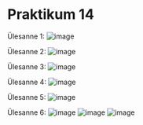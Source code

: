 # Praktikum 14

Ülesanne 1: ![image](https://github.com/user-attachments/assets/6e17a99f-e078-4aca-9137-eadd1c76958a)

Ülesanne 2: ![image](https://github.com/user-attachments/assets/e57e0fe0-e3ff-4769-b8d8-8899c705e28b)

Ülesanne 3: ![image](https://github.com/user-attachments/assets/aedc8198-3043-49a5-bf3e-a093bc4477aa)

Ülesanne 4: ![image](https://github.com/user-attachments/assets/dfe83f28-7c76-4d3f-9197-6d79a0af2bde)

Ülesanne 5: ![image](https://github.com/user-attachments/assets/d5742296-7072-4d0e-b060-ff4a9d97c562)

Ülesanne 6: ![image](https://github.com/user-attachments/assets/de53c8f4-f203-4f40-b662-f33fc423932a)
![image](https://github.com/user-attachments/assets/bea1ecf9-b80b-4323-832f-c0c8f3a96f0e)
![image](https://github.com/user-attachments/assets/e2681e1a-48b6-4e8e-9ab0-2981b25cbd4b)

